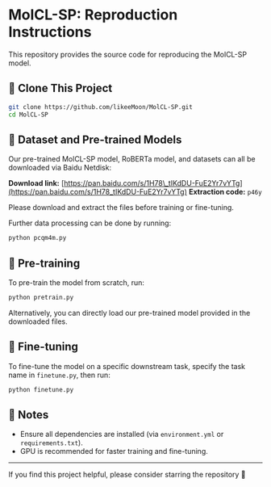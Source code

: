 # MolCL-SP: Reproduction Instructions

This repository provides the source code for reproducing the MolCL-SP model.

## 🚀 Clone This Project

```bash
git clone https://github.com/likeeMoon/MolCL-SP.git
cd MolCL-SP
```

## 📁 Dataset and Pre-trained Models

Our pre-trained MolCL-SP model, RoBERTa model, and datasets can all be downloaded via Baidu Netdisk:

**Download link:** [https://pan.baidu.com/s/1H78\_tIKdDU-FuE2Yr7vYTg](https://pan.baidu.com/s/1H78_tIKdDU-FuE2Yr7vYTg)
**Extraction code:** `p46y`

Please download and extract the files before training or fine-tuning.

Further data processing can be done by running:

```bash
python pcqm4m.py
```

## 🧪 Pre-training

To pre-train the model from scratch, run:

```bash
python pretrain.py
```

Alternatively, you can directly load our pre-trained model provided in the downloaded files.

## 🎯 Fine-tuning

To fine-tune the model on a specific downstream task, specify the task name in `finetune.py`, then run:

```bash
python finetune.py
```

## 📌 Notes

* Ensure all dependencies are installed (via `environment.yml` or `requirements.txt`).
* GPU is recommended for faster training and fine-tuning.

---

If you find this project helpful, please consider starring the repository 🌟
